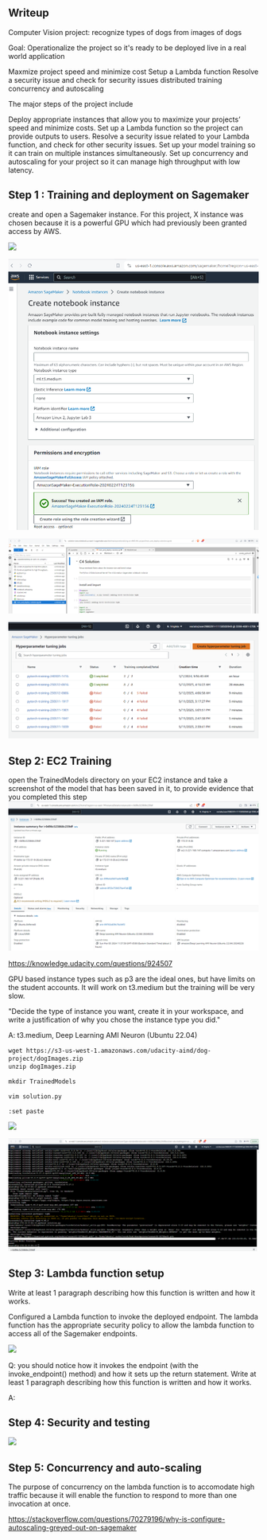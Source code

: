 
## Writeup

Computer Vision project: recognize types of dogs from images of dogs



Goal: Operationalize the project so it's ready to be deployed live in a real world application

Maxmize project speed and minimize cost
Setup a Lambda function
Resolve a security issue and check for security issues
distributed training
concurrency and autoscaling



The major steps of the project include

Deploy appropriate instances that allow you to maximize your projects’ speed and minimize costs.
Set up a Lambda function so the project can provide outputs to users.
Resolve a security issue related to your Lambda function, and check for other security issues.
Set up your model training so it can train on multiple instances simultaneously.
Set up concurrency and autoscaling for your project so it can manage high throughput with low latency.




## Step 1 : Training and deployment on Sagemaker

create and open a Sagemaker instance. For this project, X instance was chosen because it is a powerful GPU which had previously been granted access by AWS.

![](screenshots/sagemaker_instance_setup.png)


![](screenshots/notebook_setup.png)

![](screenshots/notebook_kernel.png)

![](screenshots/hyperparameter-tuning-jobs.png)


## Step 2: EC2 Training


open the TrainedModels directory on your EC2 instance and take a screenshot of the model that has been saved in it, to provide evidence that you completed this step
![](screenshots/ec2_setup.png)


https://knowledge.udacity.com/questions/924507

GPU based instance types such as p3 are the ideal ones, but have limits on the student accounts. It will work on t3.medium but the training will be very slow.

"Decide the type of instance you want, create it in your workspace, and write a justification of why you chose the instance type you did."

A:  t3.medium, Deep Learning AMI Neuron (Ubuntu 22.04) 

```
wget https://s3-us-west-1.amazonaws.com/udacity-aind/dog-project/dogImages.zip
unzip dogImages.zip
```

```
mkdir TrainedModels
```

```
vim solution.py
```

```
:set paste
```


![](screenshots/ec2_connection.png)


![](screenshots/ec2_model_saved.png)


## Step 3: Lambda function setup


Write at least 1 paragraph describing how this function is written and how it works.

Configured a Lambda function to invoke the deployed endpoint. The lambda function has the 
appropriate security policy to allow the lambda function to access all of the Sagemaker endpoints.

![](screenshots/lambda_function.png)


Q: you should notice how it invokes the endpoint (with the invoke_endpoint() method) and how it sets up the return statement. Write at least 1 paragraph describing how this function is written and how it works.

A: 

## Step 4: Security and testing

![](screenshots/iam_security.png)

## Step 5: Concurrency and auto-scaling

The purpose of concurrency on the lambda function is to accomodate high traffic because it will enable 
the function to respond to more than one invocation at once.

https://stackoverflow.com/questions/70279196/why-is-configure-autoscaling-greyed-out-on-sagemaker